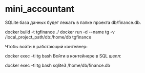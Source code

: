 # mini_accountant

SQLite база данных будет лежать в папке проекта db/finance.db.

docker build -t tgfinance ./
docker run -d --name tg -v /local_project_path/db:/home/db tgfinance

Чтобы войти в работающий контейнер:

docker exec -ti tg bash
Войти в контейнере в SQL шелл:

docker exec -ti tg bash
sqlite3 /home/db/finance.db
